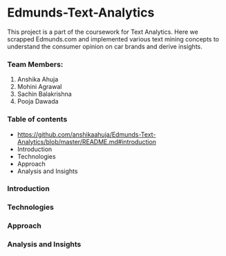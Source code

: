 # Edmunds-Text-Analytics
 This project is a part of the coursework for Text Analytics. Here we scrapped Edmunds.com and implemented various text mining concepts to understand the consumer opinion on car brands and derive insights.

### Team Members:
1. Anshika Ahuja
2. Mohini Agrawal
3. Sachin Balakrishna
4. Pooja Dawada

### Table of contents
- https://github.com/anshikaahuja/Edmunds-Text-Analytics/blob/master/README.md#introduction
- Introduction
- Technologies
- Approach
- Analysis and Insights

### Introduction
### Technologies
### Approach
### Analysis and Insights
